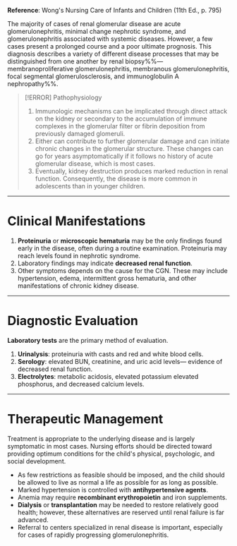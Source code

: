 **Reference**: Wong's Nursing Care of Infants and Children (11th Ed., p. 795)

The majority of cases of renal glomerular disease are acute glomerulonephritis, minimal change nephrotic syndrome, and glomerulonephritis associated with systemic diseases. However, a few cases present a prolonged course and a poor ultimate prognosis. This diagnosis describes a variety of different disease processes that may be distinguished from one another by renal biopsy%%— membranoproliferative glomerulonephritis, membranous glomerulonephritis, focal segmental glomerulosclerosis, and immunoglobulin A nephropathy%%.

>[!ERROR] Pathophysiology
>1. Immunologic mechanisms can be implicated through direct attack on the kidney or secondary to the accumulation of immune complexes in the glomerular filter or fibrin deposition from previously damaged glomeruli.
>2. Either can contribute to further glomerular damage and can initiate chronic changes in the glomerular structure. These changes can go for years asymptomatically if it follows no history of acute glomerular disease, which is most cases.
>3. Eventually, kidney destruction produces marked reduction in renal function. Consequently, the disease is more common in adolescents than in younger children.

___
# Clinical Manifestations
1. **Proteinuria** or **microscopic hematuria** may be the only findings found early in the disease, often during a routine examination. Proteinuria may reach levels found in nephrotic syndrome.
2. Laboratory findings may indicate **decreased renal function**.
3. Other symptoms depends on the cause for the CGN. These may include hypertension, edema, intermittent gross hematuria, and other manifestations of chronic kidney disease.
___
# Diagnostic Evaluation
**Laboratory tests** are the primary method of evaluation.
1. **Urinalysis**: proteinuria with casts and red and white blood cells.
2. **Serology**: elevated BUN, creatinine, and uric acid levels— evidence of decreased renal function.
3. **Electrolytes**: metabolic acidosis, elevated potassium elevated phosphorus, and decreased calcium levels.
___
# Therapeutic Management
Treatment is appropriate to the underlying disease and is largely symptomatic in most cases. Nursing efforts should be directed toward providing optimum conditions for the child's physical, psychologic, and social development.
- As few restrictions as feasible should be imposed, and the child should be allowed to live as normal a life as possible for as long as possible.
- Marked hypertension is controlled with **antihypertensive agents**.
- Anemia may require **recombinant erythropoietin** and iron supplements.
- **Dialysis** or **transplantation** may be needed to restore relatively good health; however, these alternatives are reserved until renal failure is far advanced.
- Referral to centers specialized in renal disease is important, especially for cases of rapidly progressing glomerulonephritis.
